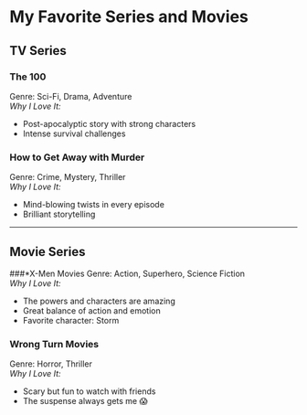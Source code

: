 # My Favorite Series and Movies

## TV Series

### The 100
Genre: Sci-Fi, Drama, Adventure  
_Why I Love It:_  
- Post-apocalyptic story with strong characters  
- Intense survival challenges   

### How to Get Away with Murder
Genre: Crime, Mystery, Thriller  
_Why I Love It:_  
- Mind-blowing twists in every episode  
- Brilliant storytelling   

---

## Movie Series

###*X-Men Movies
Genre: Action, Superhero, Science Fiction  
_Why I Love It:_  
- The powers and characters are amazing  
- Great balance of action and emotion  
- Favorite character: Storm  

### Wrong Turn Movies
Genre: Horror, Thriller  
_Why I Love It:_  
- Scary but fun to watch with friends  
- The suspense always gets me 😱  
